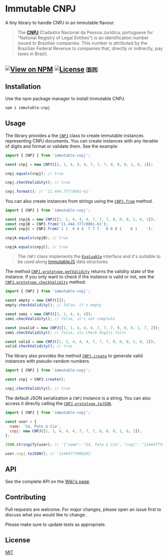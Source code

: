 # Immutable CNPJ

A tiny library to handle CNPJ in an immutable flavour.

> The **[CNPJ][cnpj]** (Cadastro Nacional da Pessoa Jurídica; portuguese for
> "National Registry of Legal Entities") is an identification number issued to
> Brazilian companies. This number is attributed by the Brazilian Federal
> Revenue to companies that, directly or indirectly, pay taxes in Brazil.

## [![View on NPM](https://img.shields.io/npm/v/immutable-cnpj?style=flat-square)](https://www.npmjs.com/package/immutable-cnpj) [![License](https://img.shields.io/npm/l/immutable-cnpj?style=flat-square)](https://maxroecker.mit-license.org/) 🇧🇷

## Installation

Use the npm package manager to install Immutable CNPJ.

```bash
npm i immutable-cnpj
```

## Usage

The library provides a the [`CNPJ`][cnpjclass] class to create immutable
instances representing CNPJ documents. You can create instances with any
iterable of digits and format or validate them. See the example:

```js
import { CNPJ } from 'immutable-cnpj';

const cnpj = new CNPJ([1, 1, 4, 4, 4, 7, 7, 7, 0, 0, 0, 1, 6, 1]);

cnpj.equals(cnpj); // true

cnpj.checkValidity(); // true

cnpj.format(); // '11.444.777/0001-61'
```

You can also create instances from strings using the [`CNPJ.from`][cnpj.from]
method.

```js
import { CNPJ } from 'immutable-cnpj';

const cnpjA = new CNPJ([1, 1, 4, 4, 4, 7, 7, 7, 0, 0, 0, 1, 6, 1]);
const cnpjB = CNPJ.from('11.444.777/0001-61');
const cnpjC = CNPJ.from('1 1  4 4 4  7 7 7   0 0 0 1    6 1    ');

cnpjA.equals(cnpjB); // true

cnpjA.equals(cnpjC); // true
```

> The `CNPJ` class implements the [`Evaluable`][evaluable] interface and it's
> suitable to be used along [ImmutableJS][immutablejs] data structures.

The method [`CNPJ.prototype.getValidity`][cnpj.getvalidity] returns the validity
state of the instance. If you only want to check if the instance is valid or
not, see the [`CNPJ.prototype.checkValidity`][cnpj.checkvalidity] method.

```js
import { CNPJ } from 'immutable-cnpj';

const empty = new CNPJ([]);
empty.checkValidity(); // false, it's empty

const semi = new CNPJ([1, 1, 4, 4, 4]);
semi.checkValidity(); // false, it's not complete

const invalid = new CNPJ([1, 1, 4, 4, 4, 7, 7, 7, 0, 0, 0, 1, 7, 2]);
semi.checkValidity(); // false, its check digits fails

const valid = new CNPJ([1, 1, 4, 4, 4, 7, 7, 7, 0, 0, 0, 1, 6, 1]);
valid.checkValidity(); // true
```

The library also provides the method [`CNPJ.create`][cnpj.create] to generate
valid instances with pseudo-random numbers.

```js
import { CNPJ } from 'immutable-cnpj';

const cnpj = CNPJ.create();

cnpj.checkValidity(); // true
```

The default JSON serialization a `CNPJ` instance is a string. You can also
access it directly calling the [`CNPJ.prototype.toJSON`][cnpj.tojson].

```js
import { CNPJ } from 'immutable-cnpj';

const user = {
  name: 'Sá, Pato & Cia',
  cnpj: new CNPJ([1, 1, 4, 4, 4, 7, 7, 7, 0, 0, 0, 1, 6, 1]),
};

JSON.stringify(user); // '{"name": "Sá, Pato & Cia", "cnpj": "11444777000161"}'

user.cnpj.toJSON(); // '11444777000161'
```

## API

See the complete API on the [Wiki's page][wiki].

## Contributing

Pull requests are welcome. For major changes, please open an issue first to
discuss what you would like to change.

Please make sure to update tests as appropriate.

## License

[MIT](https://maxroecker.mit-license.org/)

[evaluable]: https://github.com/MaxRoecker/evaluable
[wiki]: https://github.com/MaxRoecker/immutable-cnpj/wiki
[cnpj]: https://en.wikipedia.org/wiki/CNPJ
[cnpjclass]: https://github.com/MaxRoecker/immutable-cnpj/wiki#class-cnpj
[cnpj.from]: https://github.com/MaxRoecker/immutable-cnpj/wiki#from
[cnpj.getvalidity]: https://github.com/MaxRoecker/immutable-cnpj/wiki#getvalidity
[cnpj.checkvalidity]: https://github.com/MaxRoecker/immutable-cnpj/wiki#checkvalidity
[cnpj.create]: https://github.com/MaxRoecker/immutable-cnpj/wiki#create
[cnpj.tojson]: https://github.com/MaxRoecker/immutable-cnpj/wiki#tojson
[immutablejs]: https://immutable-js.github.io/immutable-js/
